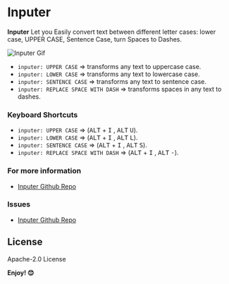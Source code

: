 # Inputer

**Inputer** Let you Easily convert text between different letter cases: lower case, UPPER CASE, Sentence Case, turn Spaces to Dashes.

![Inputer Gif](https://syphersamurai.github.io/inputer/images/Screenshots/inputer.gif)

- `inputer: UPPER CASE` => transforms any text to uppercase case.
- `inputer: LOWER CASE` => transforms any text to lowercase case.
- `inputer: SENTENCE CASE` => transforms any text to sentence case.
- `inputer: REPLACE SPACE WITH DASH` => transforms spaces in any text to dashes.

### Keyboard Shortcuts

- `inputer: UPPER CASE` => (<kbd>ALT</kbd> + <kbd>I</kbd> , <kbd>ALT</kbd> <kbd>U</kbd>).
- `inputer: LOWER CASE` => (<kbd>ALT</kbd> + <kbd>I</kbd> , <kbd>ALT</kbd> <kbd>L</kbd>).
- `inputer: SENTENCE CASE` => (<kbd>ALT</kbd> + <kbd>I</kbd> , <kbd>ALT</kbd> <kbd>S</kbd>).
- `inputer: REPLACE SPACE WITH DASH` => (<kbd>ALT</kbd> + <kbd>I</kbd> , <kbd>ALT</kbd> <kbd>-</kbd>).

### For more information

- [Inputer Github Repo](https://github.com/syphersamurai/inputer)

### Issues

- [Inputer Github Repo](https://github.com/syphersamurai/inputer/issues)

## License

Apache-2.0 License

**Enjoy! 😊**
